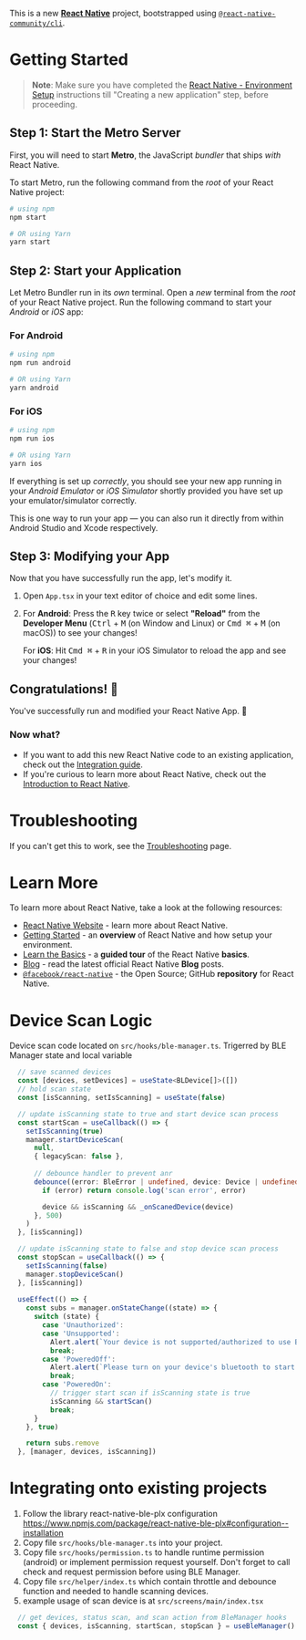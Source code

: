 This is a new [**React Native**](https://reactnative.dev) project, bootstrapped using [`@react-native-community/cli`](https://github.com/react-native-community/cli).

# Getting Started

>**Note**: Make sure you have completed the [React Native - Environment Setup](https://reactnative.dev/docs/environment-setup) instructions till "Creating a new application" step, before proceeding.

## Step 1: Start the Metro Server

First, you will need to start **Metro**, the JavaScript _bundler_ that ships _with_ React Native.

To start Metro, run the following command from the _root_ of your React Native project:

```bash
# using npm
npm start

# OR using Yarn
yarn start
```

## Step 2: Start your Application

Let Metro Bundler run in its _own_ terminal. Open a _new_ terminal from the _root_ of your React Native project. Run the following command to start your _Android_ or _iOS_ app:

### For Android

```bash
# using npm
npm run android

# OR using Yarn
yarn android
```

### For iOS

```bash
# using npm
npm run ios

# OR using Yarn
yarn ios
```

If everything is set up _correctly_, you should see your new app running in your _Android Emulator_ or _iOS Simulator_ shortly provided you have set up your emulator/simulator correctly.

This is one way to run your app — you can also run it directly from within Android Studio and Xcode respectively.

## Step 3: Modifying your App

Now that you have successfully run the app, let's modify it.

1. Open `App.tsx` in your text editor of choice and edit some lines.
2. For **Android**: Press the <kbd>R</kbd> key twice or select **"Reload"** from the **Developer Menu** (<kbd>Ctrl</kbd> + <kbd>M</kbd> (on Window and Linux) or <kbd>Cmd ⌘</kbd> + <kbd>M</kbd> (on macOS)) to see your changes!

   For **iOS**: Hit <kbd>Cmd ⌘</kbd> + <kbd>R</kbd> in your iOS Simulator to reload the app and see your changes!

## Congratulations! :tada:

You've successfully run and modified your React Native App. :partying_face:

### Now what?

- If you want to add this new React Native code to an existing application, check out the [Integration guide](https://reactnative.dev/docs/integration-with-existing-apps).
- If you're curious to learn more about React Native, check out the [Introduction to React Native](https://reactnative.dev/docs/getting-started).

# Troubleshooting

If you can't get this to work, see the [Troubleshooting](https://reactnative.dev/docs/troubleshooting) page.

# Learn More

To learn more about React Native, take a look at the following resources:

- [React Native Website](https://reactnative.dev) - learn more about React Native.
- [Getting Started](https://reactnative.dev/docs/environment-setup) - an **overview** of React Native and how setup your environment.
- [Learn the Basics](https://reactnative.dev/docs/getting-started) - a **guided tour** of the React Native **basics**.
- [Blog](https://reactnative.dev/blog) - read the latest official React Native **Blog** posts.
- [`@facebook/react-native`](https://github.com/facebook/react-native) - the Open Source; GitHub **repository** for React Native.

#  Device Scan Logic
Device scan code located on `src/hooks/ble-manager.ts`. Trigerred by BLE Manager state and local variable
```ts
  // save scanned devices
  const [devices, setDevices] = useState<BLDevice[]>([])
  // hold scan state
  const [isScanning, setIsScanning] = useState(false)

  // update isScanning state to true and start device scan process
  const startScan = useCallback(() => { 
    setIsScanning(true) 
    manager.startDeviceScan(
      null,
      { legacyScan: false },
      
      // debounce handler to prevent anr
      debounce((error: BleError | undefined, device: Device | undefined) => {
        if (error) return console.log('scan error', error)

        device && isScanning && _onScanedDevice(device)
      }, 500)
    )
  }, [isScanning])

  // update isScanning state to false and stop device scan process
  const stopScan = useCallback(() => { 
    setIsScanning(false) 
    manager.stopDeviceScan()
  }, [isScanning])
  
  useEffect(() => {
    const subs = manager.onStateChange((state) => {
      switch (state) {
        case 'Unauthorized':
        case 'Unsupported':
          Alert.alert(`Your device is not supported/authorized to use BluetoothLE`)
          break;
        case 'PoweredOff':
          Alert.alert(`Please turn on your device's bluetooth to start scanning`)
          break;
        case 'PoweredOn':
          // trigger start scan if isScanning state is true
          isScanning && startScan()
          break;
      }
    }, true)

    return subs.remove
  }, [manager, devices, isScanning])
```

# Integrating onto existing projects

1. Follow the library react-native-ble-plx configuration https://www.npmjs.com/package/react-native-ble-plx#configuration--installation
2. Copy file `src/hooks/ble-manager.ts` into your project.
3. Copy file `src/hooks/permission.ts` to handle runtime permission (android) or implement permission request yourself. Don't forget to call check and request permission before using BLE Manager.
4. Copy file `src/helper/index.ts` which contain throttle and debounce function and needed to handle scanning devices.
5. example usage of scan device is at `src/screens/main/index.tsx`
```ts
  // get devices, status scan, and scan action from BleManager hooks
  const { devices, isScanning, startScan, stopScan } = useBleManager()

```